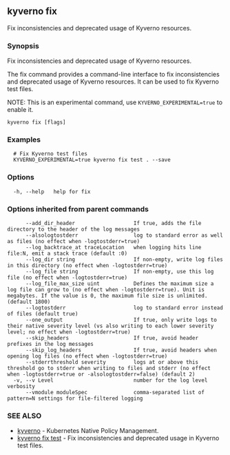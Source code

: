 ## kyverno fix

Fix inconsistencies and deprecated usage of Kyverno resources.

### Synopsis

Fix inconsistencies and deprecated usage of Kyverno resources.
  
  The fix command provides a command-line interface to fix inconsistencies and deprecated usage of Kyverno resources.
  It can be used to fix Kyverno test files.

  NOTE: This is an experimental command, use `KYVERNO_EXPERIMENTAL=true` to enable it.

```
kyverno fix [flags]
```

### Examples

```
  # Fix Kyverno test files
  KYVERNO_EXPERIMENTAL=true kyverno fix test . --save
```

### Options

```
  -h, --help   help for fix
```

### Options inherited from parent commands

```
      --add_dir_header                   If true, adds the file directory to the header of the log messages
      --alsologtostderr                  log to standard error as well as files (no effect when -logtostderr=true)
      --log_backtrace_at traceLocation   when logging hits line file:N, emit a stack trace (default :0)
      --log_dir string                   If non-empty, write log files in this directory (no effect when -logtostderr=true)
      --log_file string                  If non-empty, use this log file (no effect when -logtostderr=true)
      --log_file_max_size uint           Defines the maximum size a log file can grow to (no effect when -logtostderr=true). Unit is megabytes. If the value is 0, the maximum file size is unlimited. (default 1800)
      --logtostderr                      log to standard error instead of files (default true)
      --one_output                       If true, only write logs to their native severity level (vs also writing to each lower severity level; no effect when -logtostderr=true)
      --skip_headers                     If true, avoid header prefixes in the log messages
      --skip_log_headers                 If true, avoid headers when opening log files (no effect when -logtostderr=true)
      --stderrthreshold severity         logs at or above this threshold go to stderr when writing to files and stderr (no effect when -logtostderr=true or -alsologtostderr=false) (default 2)
  -v, --v Level                          number for the log level verbosity
      --vmodule moduleSpec               comma-separated list of pattern=N settings for file-filtered logging
```

### SEE ALSO

* [kyverno](kyverno.md)	 - Kubernetes Native Policy Management.
* [kyverno fix test](kyverno_fix_test.md)	 - Fix inconsistencies and deprecated usage in Kyverno test files.

